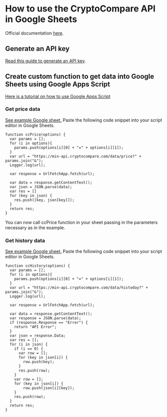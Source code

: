 # How to use the CryptoCompare API in Google Sheets

Official documentation [here](https://min-api.cryptocompare.com/documentation).

## Generate an API key
[Read this guide to generate an API key](https://www.cryptocompare.com/coins/guides/how-to-use-our-api/).

## Create custom function to get data into Google Sheets using Google Apps Script
[Here is a tutorial on how to use Google Apps Script](https://www.benlcollins.com/apps-script/beginner-apis/)

### Get price data
[See example Google sheet.](https://docs.google.com/spreadsheets/d/1FgrLAZqVtYAa0-9nk4q2hYE3bIuxxQ7MdRmazrT1-tU/edit?usp=sharing)
Paste the following code snippet into your script editor in Google Sheets.

```
function ccPrice(options) {
  var params = [];
  for (i in options){
    params.push(options[i][0] + "=" + options[i][1]);
  }
  var url = "https://min-api.cryptocompare.com/data/price?" + params.join("&");
  Logger.log(url);
 
  var response = UrlFetchApp.fetch(url);
  
  var data = response.getContentText();
  var json = JSON.parse(data);
  var res = []
  for (key in json) {
    res.push([key, json[key]]);
  }
  return res;
}
```
You can now call ccPrice function in your sheet passing in the parameters necessary as in the example.

### Get history data
[See example Google sheet.](https://docs.google.com/spreadsheets/d/1FgrLAZqVtYAa0-9nk4q2hYE3bIuxxQ7MdRmazrT1-tU/edit?usp=sharing)
Paste the following code snippet into your script editor in Google Sheets.

```
function ccHistory(options) {
  var params = [];
  for (i in options){
    params.push(options[i][0] + "=" + options[i][1]);
  }
  var url = "https://min-api.cryptocompare.com/data/histoday?" + params.join("&");
  Logger.log(url);
 
  var response = UrlFetchApp.fetch(url);
  
  var data = response.getContentText();
  var response = JSON.parse(data);
  if (response.Response == "Error") {
    return "API Error";
  }
  var json = response.Data;
  var res = [];
  for (i in json) {
    if (i == 0) {
      var row = [];
      for (key in json[i]) {
        row.push(key);
      }
      res.push(row);
    }
    var row = [];
    for (key in json[i]) {
        row.push(json[i][key]);
    }
    res.push(row);
  }
  return res;
}
```

